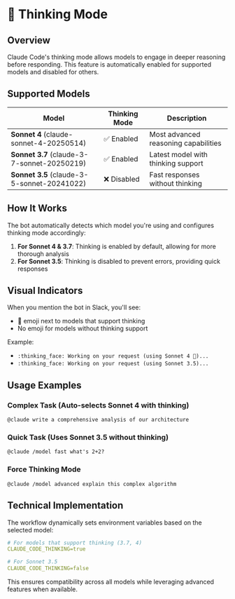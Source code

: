# 🧠 Thinking Mode

## Overview

Claude Code's thinking mode allows models to engage in deeper reasoning before responding. This feature is automatically enabled for supported models and disabled for others.

## Supported Models

| Model | Thinking Mode | Description |
|-------|--------------|-------------|
| **Sonnet 4** (claude-sonnet-4-20250514) | ✅ Enabled | Most advanced reasoning capabilities |
| **Sonnet 3.7** (claude-3-7-sonnet-20250219) | ✅ Enabled | Latest model with thinking support |
| **Sonnet 3.5** (claude-3-5-sonnet-20241022) | ❌ Disabled | Fast responses without thinking |

## How It Works

The bot automatically detects which model you're using and configures thinking mode accordingly:

1. **For Sonnet 4 & 3.7**: Thinking is enabled by default, allowing for more thorough analysis
2. **For Sonnet 3.5**: Thinking is disabled to prevent errors, providing quick responses

## Visual Indicators

When you mention the bot in Slack, you'll see:
- 🧠 emoji next to models that support thinking
- No emoji for models without thinking support

Example:
- `:thinking_face: Working on your request (using Sonnet 4 🧠)...`
- `:thinking_face: Working on your request (using Sonnet 3.5)...`

## Usage Examples

### Complex Task (Auto-selects Sonnet 4 with thinking)
```
@claude write a comprehensive analysis of our architecture
```

### Quick Task (Uses Sonnet 3.5 without thinking)
```
@claude /model fast what's 2+2?
```

### Force Thinking Mode
```
@claude /model advanced explain this complex algorithm
```

## Technical Implementation

The workflow dynamically sets environment variables based on the selected model:

```yaml
# For models that support thinking (3.7, 4)
CLAUDE_CODE_THINKING=true

# For Sonnet 3.5
CLAUDE_CODE_THINKING=false
```

This ensures compatibility across all models while leveraging advanced features when available.